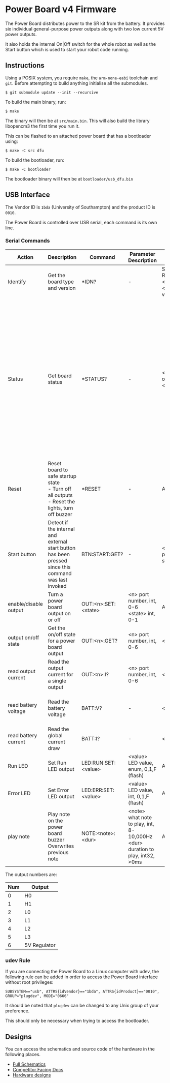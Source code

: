 # Power Board v4 Firmware

The Power Board distributes power to the SR kit from the battery. It
provides six individual general-purpose power outputs along with two low
current 5V power outputs.

It also holds the internal On\|Off switch for the whole robot as well as
the Start button which is used to start your robot code running.

## Instructions

Using a POSIX system, you require `make`, the `arm-none-eabi` toolchain and `git`.
Before attempting to build anything initialise all the submodules.
```shell
$ git submodule update --init --recursive
```

To build the main binary, run:
```shell
$ make
```
The binary will then be at `src/main.bin`.
This will also build the library libopencm3 the first time you run it.

This can be flashed to an attached power board that has a bootloader using:
```shell
$ make -C src dfu
```

To build the bootloader, run:
```shell
$ make -C bootloader
```
The bootloader binary will then be at `bootloader/usb_dfu.bin`


## USB Interface

The Vendor ID is `1bda` (University of Southampton) and the product ID
is `0010`.

The Power Board is controlled over USB serial, each command is its own line.

### Serial Commands

Action | Description | Command | Parameter Description | Return | Return Parameters
--- | --- | --- | --- | --- | ---
Identify | Get the board type and version | *IDN? | - | Student Robotics:PBv4B:\<asset tag>:\<software version> | \<asset tag> <br>\<software version>
Status | Get board status | *STATUS? | - | \<port overcurrents>:\<temp>:\<fan> | \<port overcurrents> - comma seperated list of 1/0s indicating if a port has reached overcurrent e.g. 1,0,0,0,0,0,0 -> \<H0>,\<H1>,\<L0>,\<L1>,\<L2>,\<L3>,\<Reg> -> H0 has overcurrent<br>\<temp> - board temperature in degrees celcius<br>\<fan> - fan is running, int, 0-1
Reset | Reset board to safe startup state<br>- Turn off all outputs<br>- Reset the lights, turn off buzzer | *RESET | - | ACK | -
Start button | Detect if the internal and external start button has been pressed since this command was last invoked | BTN:START:GET? | - | \<int start pressed>:\<ext start pressed> | \<pressed> - button pressed, int, 0-1
enable/disable output | Turn a power board output on or off | OUT:\<n>:SET:\<state> | \<n> port number, int,  0-6<br>\<state> int, 0-1 | ACK | - |
output on/off state | Get the on/off state for a power board output | OUT:\<n>:GET? | \<n> port number, int, 0-6 | \<state> | \<state> - output state, int, 0-1
read output current | Read the output current for a single output | OUT:\<n>:I? | \<n> port number, int, 0-6 | \<current> | \<current> - current, int, measured in mA
read battery voltage | Read the battery voltage | BATT:V? | - | \<voltage> | \<voltage> - battery voltage, measured in mV
read battery current | Read the global current draw | BATT:I? | - | \<current> | \<current> - current, int, measured in mA
Run LED | Set Run LED output | LED:RUN:SET:\<value> | \<value> LED value, enum, 0,1,F (flash) | ACK | -
Error LED | Set Error LED output | LED:ERR:SET:\<value> | \<value> LED value, int, 0,1,F (flash) | ACK | -
play note | Play note on the power board buzzer<br>Overwrites previous note | NOTE:\<note>:\<dur> | \<note> what note to play, int, 8-10,000Hz<br>\<dur> duration to play, int32, >0ms | ACK | -

The output numbers are:

Num | Output
--- | ---
0 | H0
1 | H1
2 | L0
3 | L1
4 | L2
5 | L3
6 | 5V Regulator

### udev Rule

If you are connecting the Power Board to a Linux computer with udev, the
following rule can be added in order to access the Power Board interface
without root privileges:

`SUBSYSTEM=="usb", ATTRS{idVendor}=="1bda", ATTRS{idProduct}=="0010", GROUP="plugdev", MODE="0666"`

It should be noted that `plugdev` can be changed to any Unix group of
your preference.

This should only be necessary when trying to access the bootloader.

## Designs

You can access the schematics and source code of the hardware in the following places.
-   [Full Schematics](https://www.studentrobotics.org/resources/kit/power-schematic.pdf)
-   [Competitor Facing Docs](https://www.studentrobotics.org/docs/kit/power_board)
-   [Hardware designs](https://github.com/srobo/power-v4-hw)

